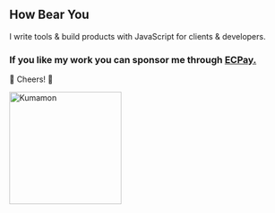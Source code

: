 ## How Bear You

I write tools & build products with JavaScript for clients & developers.

### If you like my work you can sponsor me through [ECPay.](https://p.ecpay.com.tw/24D7B)

🥂 Cheers! 🐻

<img alt="Kumamon" src="https://js-pop-quiz.now.sh/img/kumamon.de3002f6.png" width="200">
